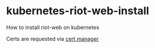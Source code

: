 # kubernetes-riot-web-install
How to install riot-web on kubernetes

Certs are requested via [cert manager](https://github.com/jetstack/cert-manager)

